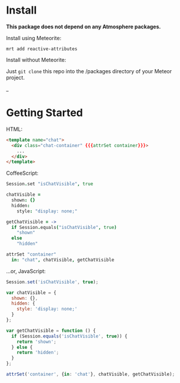 Install
=======

__This package does not depend on any Atmosphere packages.__

Install using Meteorite:

`mrt add reactive-attributes`

Install without Meteorite:

Just `git clone` this repo into the /packages directory of your Meteor project.

_


Getting Started
===============

HTML:

```html
<template name="chat">
  <div class="chat-container" {{{attrSet container}}}>
    ...
  </div>
</template>
```

CoffeeScript:

```coffeescript
Session.set "isChatVisible", true

chatVisible =
  shown: {}
  hidden:
    style: "display: none;"

getChatVisible = ->
  if Session.equals("isChatVisible", true)
    "shown"
  else
    "hidden"

attrSet "container"
  in: "chat", chatVisible, getChatVisible
```

...or, JavaScript:

```javascript
Session.set('isChatVisible', true);

var chatVisible = {
  shown: {},
  hidden: {
    style: 'display: none;'
  }
};

var getChatVisible = function () {
  if (Session.equals('isChatVisible', true)) {
    return 'shown';
  } else {
    return 'hidden';
  }
};

attrSet('container', {in: 'chat'}, chatVisible, getChatVisible);
```